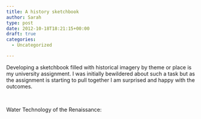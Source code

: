 ```yaml
---
title: A history sketchbook
author: Sarah
type: post
date: 2012-10-18T18:21:15+00:00
draft: true
categories:
  - Uncategorized

---
```

Developing a sketchbook filled with historical imagery by theme or place is my university assignment. I was initially bewildered about such a task but as the assignment is starting to pull together I am surprised and happy with the outcomes.

&nbsp;

Water Technology of the Renaissance:
